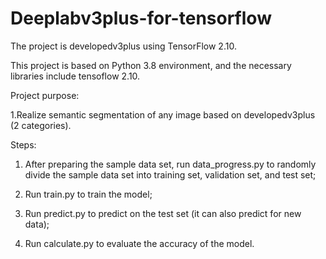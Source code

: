 # Deeplabv3plus-for-tensorflow
The project is developedv3plus using TensorFlow 2.10.

This project is based on Python 3.8 environment, and the necessary libraries include tensoflow 2.10.

Project purpose:

1.Realize semantic segmentation of any image based on developedv3plus (2 categories).

Steps:

1. After preparing the sample data set, run data_progress.py to randomly divide the sample data set into training set, validation set, and test set;

2. Run train.py to train the model;

3. Run predict.py to predict on the test set (it can also predict for new data);

4. Run calculate.py to evaluate the accuracy of the model.
